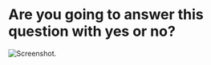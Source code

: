 # Are you going to answer this question with yes or no?

![Screenshot.](https://netplasticism.com/images/screenshot-1024x768-60.jpg)